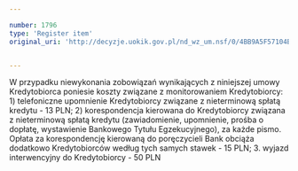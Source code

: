 ```yaml
---

number: 1796
type: 'Register item'
original_uri: 'http://decyzje.uokik.gov.pl/nd_wz_um.nsf/0/4BB9A5F57104BA9EC1257693003B6357?OpenDocument'


---
```


W przypadku niewykonania zobowiązań wynikających z niniejszej umowy Kredytobiorca poniesie koszty związane z monitorowaniem Kredytobiorcy: 1) telefoniczne upomnienie Kredytobiorcy związane z nieterminową spłatą kredytu - 13 PLN; 2) korespondencja kierowana do Kredytobiorcy związana z nieterminową spłatą kredytu (zawiadomienie, upomnienie, prośba o dopłatę, wystawienie Bankowego Tytułu Egzekucyjnego), za każde pismo. Opłata za korespondencję kierowaną do poręczycieli Bank obciąża dodatkowo Kredytobiorców według tych samych stawek - 15 PLN; 3. wyjazd interwencyjny do Kredytobiorcy - 50 PLN
